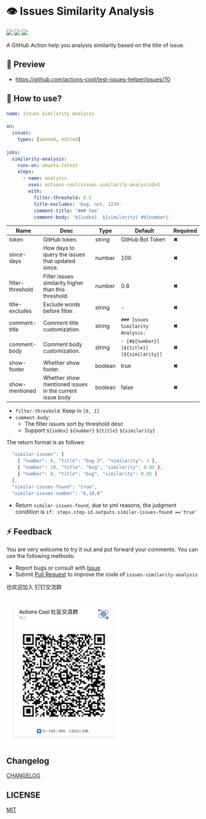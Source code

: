 # 👁 Issues Similarity Analysis

![](https://img.shields.io/github/actions/workflow/status/actions-cool/issues-similarity-analysis/test.yml?branch=main&style=flat-square)
[![](https://img.shields.io/badge/marketplace-issues--similarity--analysis-blueviolet?style=flat-square)](https://github.com/marketplace/actions/issues-similarity-analysis)
[![](https://img.shields.io/github/v/release/actions-cool/issues-similarity-analysis?style=flat-square&color=orange)](https://github.com/actions-cool/issues-similarity-analysis/releases)

A GitHub Action help you analysis similarity based on the title of issue.

## 👋 Preview

- https://github.com/actions-cool/test-issues-helper/issues/70

## 🚀 How to use?

```yml
name: Issues Similarity Analysis

on:
  issues:
    types: [opened, edited]

jobs:
  similarity-analysis:
    runs-on: ubuntu-latest
    steps:
      - name: analysis
        uses: actions-cool/issues-similarity-analysis@v1
        with:
          filter-threshold: 0.5
          title-excludes: 'bug, not, 1234'
          comment-title: '### See'
          comment-body: '${index}. ${similarity} #${number}'
```

| Name | Desc | Type | Default | Required |
| -- | -- | -- | -- | -- |
| token | GitHub token. | string | GitHub Bot Token | ✖ |
| since-days | How days to query the issues that updated since. | number | 100 | ✖ |
| filter-threshold | Filter issues similarity higher than this threshold. | number | 0.8 | ✖ |
| title-excludes | Exclude words before filter. | string | - | ✖ |
| comment-title | Comment title customization. | string | `### Issues Similarity Analysis:` | ✖ |
| comment-body | Comment body customization. | string | `- [#${number}][${title}][${similarity}]` | ✖ |
| show-footer | Whether show footer. | boolean | true | ✖ |
| show-mentioned | Whether show mentioned issues in the current issue body | boolean | false | ✖ |

- `filter-threshold`: Keep in `[0, 1]`
- `comment-body`:
  - The filter issues sort by threshold desc
  - Support `${index}` `${number}` `${title}` `${similarity}`

The return format is as follows:

```js
  "similar-issues": [
    { "number": 6, "title": "bug 2", "similarity": 1 },
    { "number": 10, "title": "bug", "similarity": 0.85 },
    { "number": 8, "title": "bug", "similarity": 0.85 }
  ],
  "similar-issues-found": "true",
  "similar-issues-number": "6,10,8"
```

- Return `similar-issues-found`, due to yml reasons, the judgment condition is `if: steps.step-id.outputs.similar-issues-found =='true'`

## ⚡ Feedback

You are very welcome to try it out and put forward your comments. You can use the following methods:

- Report bugs or consult with [Issue](https://github.com/actions-cool/issues-similarity-analysis/issues)
- Submit [Pull Request](https://github.com/actions-cool/issues-similarity-analysis/pulls) to improve the code of `issues-similarity-analysis`

也欢迎加入 钉钉交流群

![](https://github.com/actions-cool/resources/blob/main/dingding.jpeg?raw=true)

## Changelog

[CHANGELOG](./CHANGELOG.md)

## LICENSE

[MIT](./LICENSE)
